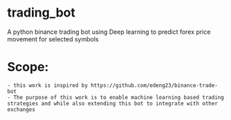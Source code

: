 # trading_bot
A python binance trading bot using Deep learning to predict forex price movement for selected symbols 

# Scope: 
    - this work is inspired by https://github.com/edeng23/binance-trade-bot 
    - The purpose of this work is to enable machine learning based trading strategies and while also extending this bot to integrate with other exchanges
